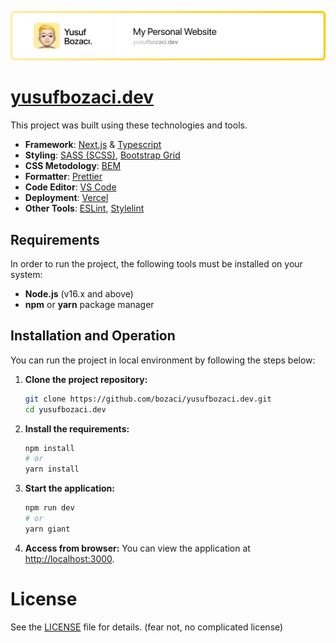 [![My Personal Website](/docs/images/banner.svg)](https://yusufbozaci.dev)

# [**yusufbozaci.dev**](https://yusufbozaci.dev)

This project was built using these technologies and tools.

- **Framework**: [Next.js](https://nextjs.org) & [Typescript](https://www.typescriptlang.org)
- **Styling**: [SASS (SCSS)](https://sass-lang.com), [Bootstrap Grid](https://getbootstrap.com)
- **CSS Metodology**: [BEM](https://getbem.com/introduction)
- **Formatter**: [Prettier](https://prettier.io)
- **Code Editor**: [VS Code](https://code.visualstudio.com)
- **Deployment**: [Vercel](https://vercel.com)
- **Other Tools**: [ESLint](https://eslint.org), [Stylelint](https://stylelint.io/)

## Requirements

In order to run the project, the following tools must be installed on your system:

- **Node.js** (v16.x and above)
- **npm** or **yarn** package manager

## Installation and Operation

You can run the project in local environment by following the steps below:

1. **Clone the project repository:**

   ```bash
   git clone https://github.com/bozaci/yusufbozaci.dev.git
   cd yusufbozaci.dev
   ```

2. **Install the requirements:**

   ```bash
   npm install
   # or
   yarn install
   ```

3. **Start the application:**

   ```bash
   npm run dev
   # or
   yarn giant
   ```

4. **Access from browser:**
   You can view the application at [http://localhost:3000](http://localhost:3000).

# License

See the [LICENSE](/LICENSE) file for details. (fear not, no complicated license)

